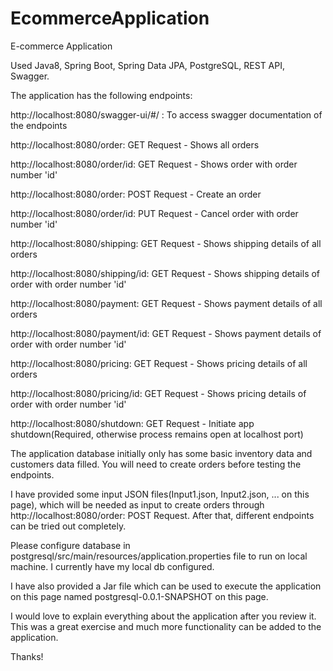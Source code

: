 # EcommerceApplication
E-commerce Application

Used Java8, Spring Boot, Spring Data JPA, PostgreSQL, REST API, Swagger.

The application has the following endpoints:

http://localhost:8080/swagger-ui/#/ : To access swagger documentation of the endpoints

http://localhost:8080/order: GET Request - Shows all orders

http://localhost:8080/order/id: GET Request - Shows order with order number 'id'

http://localhost:8080/order: POST Request - Create an order

http://localhost:8080/order/id: PUT Request - Cancel order with order number 'id'

http://localhost:8080/shipping: GET Request - Shows shipping details of all orders

http://localhost:8080/shipping/id: GET Request - Shows shipping details of order with order number 'id'

http://localhost:8080/payment: GET Request - Shows payment details of all orders

http://localhost:8080/payment/id: GET Request - Shows payment details of order with order number 'id'

http://localhost:8080/pricing: GET Request - Shows pricing details of all orders

http://localhost:8080/pricing/id: GET Request - Shows pricing details of order with order number 'id'

http://localhost:8080/shutdown: GET Request - Initiate app shutdown(Required, otherwise process remains open at localhost port)

The application database initially only has some basic inventory data and customers data filled. You will need to create orders before testing the endpoints. 

I have provided some input JSON files(Input1.json, Input2.json, ... on this page), which will be needed as input to create orders through http://localhost:8080/order: POST Request. After that, different endpoints can be tried out completely.

Please configure database in postgresql/src/main/resources/application.properties file to run on local machine. I currently have my local db configured. 

I have also provided a Jar file which can be used to execute the application on this page named postgresql-0.0.1-SNAPSHOT on this page. 

I would love to explain everything about the application after you review it. This was a great exercise and much more functionality can be added to the application. 

Thanks!



